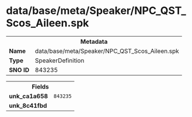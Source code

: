 <h1>data/base/meta/Speaker/NPC_QST_Scos_Aileen.spk</h1><table><tr><th colspan="100%">Metadata</th></tr><tr><td><b>Name</b></td><td>data/base/meta/Speaker/NPC_QST_Scos_Aileen.spk</td></tr><tr><td><b>Type</b></td><td>SpeakerDefinition</td></tr><tr><td><b>SNO ID</b></td><td>843235</td></tr></table>

<table><tr><th colspan="100%">Fields</th></tr><tr><td><b>unk_ca1a658</b></td><td><code>843235</code></td></tr><tr><td><b>unk_8c41fbd</b></td><td></td></tr></table>

